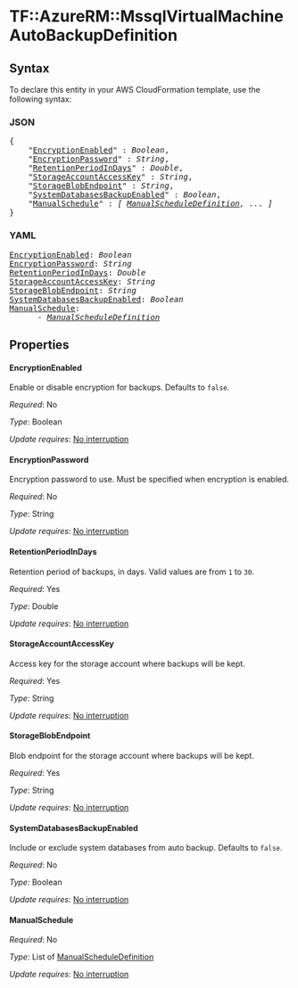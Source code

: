 # TF::AzureRM::MssqlVirtualMachine AutoBackupDefinition

## Syntax

To declare this entity in your AWS CloudFormation template, use the following syntax:

### JSON

<pre>
{
    "<a href="#encryptionenabled" title="EncryptionEnabled">EncryptionEnabled</a>" : <i>Boolean</i>,
    "<a href="#encryptionpassword" title="EncryptionPassword">EncryptionPassword</a>" : <i>String</i>,
    "<a href="#retentionperiodindays" title="RetentionPeriodInDays">RetentionPeriodInDays</a>" : <i>Double</i>,
    "<a href="#storageaccountaccesskey" title="StorageAccountAccessKey">StorageAccountAccessKey</a>" : <i>String</i>,
    "<a href="#storageblobendpoint" title="StorageBlobEndpoint">StorageBlobEndpoint</a>" : <i>String</i>,
    "<a href="#systemdatabasesbackupenabled" title="SystemDatabasesBackupEnabled">SystemDatabasesBackupEnabled</a>" : <i>Boolean</i>,
    "<a href="#manualschedule" title="ManualSchedule">ManualSchedule</a>" : <i>[ <a href="manualscheduledefinition.md">ManualScheduleDefinition</a>, ... ]</i>
}
</pre>

### YAML

<pre>
<a href="#encryptionenabled" title="EncryptionEnabled">EncryptionEnabled</a>: <i>Boolean</i>
<a href="#encryptionpassword" title="EncryptionPassword">EncryptionPassword</a>: <i>String</i>
<a href="#retentionperiodindays" title="RetentionPeriodInDays">RetentionPeriodInDays</a>: <i>Double</i>
<a href="#storageaccountaccesskey" title="StorageAccountAccessKey">StorageAccountAccessKey</a>: <i>String</i>
<a href="#storageblobendpoint" title="StorageBlobEndpoint">StorageBlobEndpoint</a>: <i>String</i>
<a href="#systemdatabasesbackupenabled" title="SystemDatabasesBackupEnabled">SystemDatabasesBackupEnabled</a>: <i>Boolean</i>
<a href="#manualschedule" title="ManualSchedule">ManualSchedule</a>: <i>
      - <a href="manualscheduledefinition.md">ManualScheduleDefinition</a></i>
</pre>

## Properties

#### EncryptionEnabled

Enable or disable encryption for backups. Defaults to `false`.

_Required_: No

_Type_: Boolean

_Update requires_: [No interruption](https://docs.aws.amazon.com/AWSCloudFormation/latest/UserGuide/using-cfn-updating-stacks-update-behaviors.html#update-no-interrupt)

#### EncryptionPassword

Encryption password to use. Must be specified when encryption is enabled.

_Required_: No

_Type_: String

_Update requires_: [No interruption](https://docs.aws.amazon.com/AWSCloudFormation/latest/UserGuide/using-cfn-updating-stacks-update-behaviors.html#update-no-interrupt)

#### RetentionPeriodInDays

Retention period of backups, in days. Valid values are from `1` to `30`.

_Required_: Yes

_Type_: Double

_Update requires_: [No interruption](https://docs.aws.amazon.com/AWSCloudFormation/latest/UserGuide/using-cfn-updating-stacks-update-behaviors.html#update-no-interrupt)

#### StorageAccountAccessKey

Access key for the storage account where backups will be kept.

_Required_: Yes

_Type_: String

_Update requires_: [No interruption](https://docs.aws.amazon.com/AWSCloudFormation/latest/UserGuide/using-cfn-updating-stacks-update-behaviors.html#update-no-interrupt)

#### StorageBlobEndpoint

Blob endpoint for the storage account where backups will be kept.

_Required_: Yes

_Type_: String

_Update requires_: [No interruption](https://docs.aws.amazon.com/AWSCloudFormation/latest/UserGuide/using-cfn-updating-stacks-update-behaviors.html#update-no-interrupt)

#### SystemDatabasesBackupEnabled

Include or exclude system databases from auto backup. Defaults to `false`.

_Required_: No

_Type_: Boolean

_Update requires_: [No interruption](https://docs.aws.amazon.com/AWSCloudFormation/latest/UserGuide/using-cfn-updating-stacks-update-behaviors.html#update-no-interrupt)

#### ManualSchedule

_Required_: No

_Type_: List of <a href="manualscheduledefinition.md">ManualScheduleDefinition</a>

_Update requires_: [No interruption](https://docs.aws.amazon.com/AWSCloudFormation/latest/UserGuide/using-cfn-updating-stacks-update-behaviors.html#update-no-interrupt)


